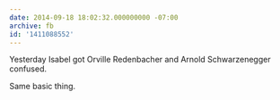 ```yaml
---
date: 2014-09-18 18:02:32.000000000 -07:00
archive: fb
id: '1411088552'
---
```


Yesterday Isabel got Orville Redenbacher and Arnold Schwarzenegger confused.

Same basic thing.

